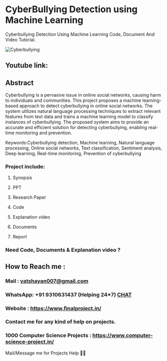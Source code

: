 # CyberBullying Detection using Machine Learning
Cyberbullying Detection Using Machine Learning Code, Document And Video Tutorial.

![Cyberbullying](https://github.com/user-attachments/assets/b45f82ba-4589-43c5-8a72-e2350afdd7e5)

## Youtube link: 

## Abstract
Cyberbullying is a pervasive issue in online social networks, causing harm to individuals and communities. This project proposes a machine learning-based approach to detect cyberbullying in online social networks. The system utilizes natural language processing techniques to extract relevant features from text data and trains a machine learning model to classify instances of cyberbullying. The proposed system aims to provide an accurate and efficient solution for detecting cyberbullying, enabling real-time monitoring and prevention.

Keywords:Cyberbullying detection, Machine learning, Natural language processing, Online social networks, Text classification, Sentiment analysis, Deep learning, Real-time monitoring, Prevention of cyberbullying


### Project include: 

1. Synopsis

2. PPT

3. Research Paper


4. Code

5. Explanation video

6. Documents

7. Report


### Need Code, Documents & Explanation video ? 

## How to Reach me :

### Mail : vatshayan007@gmail.com 

### WhatsApp: +91 9310631437 (Helping 24*7) **[CHAT](https://wa.me/message/CHWN2AHCPMAZK1)** 

### Website : https://www.finalproject.in/

### Contact me for any kind of help on projects.
### 1000 Computer Science Projects : https://www.computer-science-project.in/


Mail/Message me for Projects Help 🙏🏻
